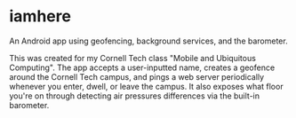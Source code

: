 iamhere
=======

An Android app using geofencing, background services, and the barometer. 

This was created for my Cornell Tech class "Mobile and Ubiquitous Computing". The app accepts a user-inputted name, creates a geofence around the Cornell Tech campus, and pings a web server periodically whenever you enter, dwell, or leave the campus. It also exposes what floor you're on through detecting air pressures differences via the built-in barometer. 

